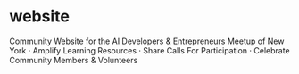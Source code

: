# website
Community Website for the AI Developers &amp; Entrepreneurs Meetup of New York · Amplify Learning Resources · Share Calls For Participation · Celebrate Community Members &amp; Volunteers
